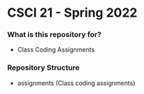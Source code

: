 # CSCI 21 - Spring 2022 #

### What is this repository for? ###

* Class Coding Assignments

### Repository Structure ###

* assignments    (Class coding assignments)

